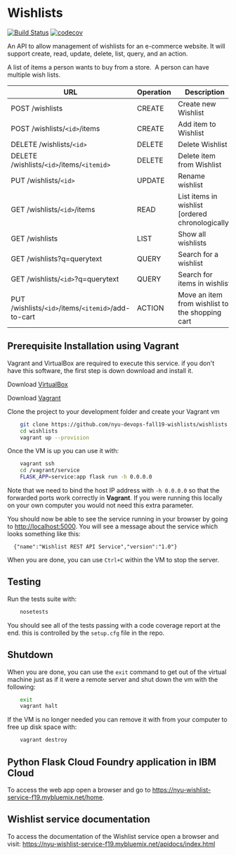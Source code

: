 # Wishlists
[![Build Status](https://www.travis-ci.org/nyu-devops-fall19-wishlists/wishlists.svg?branch=master)](https://www.travis-ci.org/nyu-devops-fall19-wishlists/wishlists)
[![codecov](https://codecov.io/gh/nyu-devops-fall19-wishlists/wishlists/branch/master/graph/badge.svg)](https://codecov.io/gh/nyu-devops-fall19-wishlists/wishlists)

An API to allow management of wishlists for an e-commerce website. It will support create, read, update, delete, list, query, and an action.

A list of items a person wants to buy from a store.  A person can have multiple wish lists.

URL | Operation | Description
-- | -- | --
POST /wishlists | CREATE | Create new Wishlist
POST /wishlists/`<id>`/items | CREATE | Add item to Wishlist
DELETE /wishlists/`<id>` | DELETE | Delete Wishlist
DELETE /wishlists/`<id>`/items/`<itemid>` | DELETE | Delete item from Wishlist
PUT /wishlists/`<id>` | UPDATE | Rename wishlist
GET /wishlists/`<id>`/items | READ | List items in wishlist [ordered chronologically]
GET /wishlists | LIST | Show all wishlists
GET /wishlists?q=querytext | QUERY | Search for a wishlist
GET /wishlists/`<id>`?q=querytext | QUERY | Search for items in wishlist
PUT /wishlists/`<id>`/items/`<itemid>`/add-to-cart | ACTION | Move an item from wishlist to the shopping cart

## Prerequisite Installation using Vagrant

Vagrant and VirtualBox are required to execute this service. if you don't have this software, the first step is down download and install it.

Download [VirtualBox](https://www.virtualbox.org/)

Download [Vagrant](https://www.vagrantup.com/)

Clone the project to your development folder and create your Vagrant vm

```sh
    git clone https://github.com/nyu-devops-fall19-wishlists/wishlists.git
    cd wishlists
    vagrant up --provision
```

Once the VM is up you can use it with:

```sh
    vagrant ssh
    cd /vagrant/service
    FLASK_APP=service:app flask run -h 0.0.0.0
```


Note that we need to bind the host IP address with `-h 0.0.0.0` so that the forwarded ports work correctly in **Vagrant**. If you were running this locally on your own computer you would not need this extra parameter.

You should now be able to see the service running in your browser by going to
[http://localhost:5000](http://localhost:5000). You will see a message about the
service which looks something like this:

```
  {"name":"Wishlist REST API Service","version":"1.0"}
```

When you are done, you can use `Ctrl+C` within the VM to stop the server.

## Testing

Run the tests suite with:

```sh
    nosetests
```

You should see all of the tests passing with a code coverage report at the end. this is controlled by the `setup.cfg` file in the repo.

## Shutdown

When you are done, you can use the `exit` command to get out of the virtual machine just as if it were a remote server and shut down the vm with the following:

```sh
    exit
    vagrant halt
```

If the VM is no longer needed you can remove it with from your computer to free up disk space with:

```sh
    vagrant destroy
```

##  Python Flask Cloud Foundry application in IBM Cloud

To access the web app open a browser and go to https://nyu-wishlist-service-f19.mybluemix.net/home.

##  Wishlist service documentation

To access the documentation of the Wishlist service open a browser and visit: https://nyu-wishlist-service-f19.mybluemix.net/apidocs/index.html
